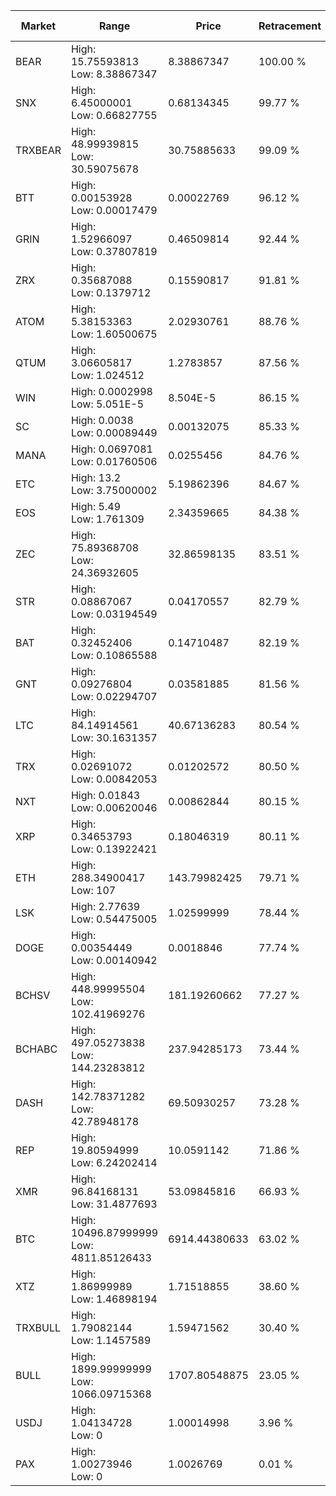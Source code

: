 | Market | Range | Price| Retracement | Doubles to 50% |
| --- | --- | --- | --- | --- |
| BEAR | High: 15.75593813<br />Low: 8.38867347 | 8.38867347 | 100.00 % | 1.44 |
| SNX | High: 6.45000001<br />Low: 0.66827755 | 0.68134345 | 99.77 % | 5.22 |
| TRXBEAR | High: 48.99939815<br />Low: 30.59075678 | 30.75885633 | 99.09 % | 1.29 |
| BTT | High: 0.00153928<br />Low: 0.00017479 | 0.00022769 | 96.12 % | 3.76 |
| GRIN | High: 1.52966097<br />Low: 0.37807819 | 0.46509814 | 92.44 % | 2.05 |
| ZRX | High: 0.35687088<br />Low: 0.1379712 | 0.15590817 | 91.81 % | 1.59 |
| ATOM | High: 5.38153363<br />Low: 1.60500675 | 2.02930761 | 88.76 % | 1.72 |
| QTUM | High: 3.06605817<br />Low: 1.024512 | 1.2783857 | 87.56 % | 1.60 |
| WIN | High: 0.0002998<br />Low: 5.051E-5 | 8.504E-5 | 86.15 % | 2.06 |
| SC | High: 0.0038<br />Low: 0.00089449 | 0.00132075 | 85.33 % | 1.78 |
| MANA | High: 0.0697081<br />Low: 0.01760506 | 0.0255456 | 84.76 % | 1.71 |
| ETC | High: 13.2<br />Low: 3.75000002 | 5.19862396 | 84.67 % | 1.63 |
| EOS | High: 5.49<br />Low: 1.761309 | 2.34359665 | 84.38 % | 1.55 |
| ZEC | High: 75.89368708<br />Low: 24.36932605 | 32.86598135 | 83.51 % | 1.53 |
| STR | High: 0.08867067<br />Low: 0.03194549 | 0.04170557 | 82.79 % | 1.45 |
| BAT | High: 0.32452406<br />Low: 0.10865588 | 0.14710487 | 82.19 % | 1.47 |
| GNT | High: 0.09276804<br />Low: 0.02294707 | 0.03581885 | 81.56 % | 1.62 |
| LTC | High: 84.14914561<br />Low: 30.1631357 | 40.67136283 | 80.54 % | 1.41 |
| TRX | High: 0.02691072<br />Low: 0.00842053 | 0.01202572 | 80.50 % | 1.47 |
| NXT | High: 0.01843<br />Low: 0.00620046 | 0.00862844 | 80.15 % | 1.43 |
| XRP | High: 0.34653793<br />Low: 0.13922421 | 0.18046319 | 80.11 % | 1.35 |
| ETH | High: 288.34900417<br />Low: 107 | 143.79982425 | 79.71 % | 1.37 |
| LSK | High: 2.77639<br />Low: 0.54475005 | 1.02599999 | 78.44 % | 1.62 |
| DOGE | High: 0.00354449<br />Low: 0.00140942 | 0.0018846 | 77.74 % | 1.31 |
| BCHSV | High: 448.99995504<br />Low: 102.41969276 | 181.19260662 | 77.27 % | 1.52 |
| BCHABC | High: 497.05273838<br />Low: 144.23283812 | 237.94285173 | 73.44 % | 1.35 |
| DASH | High: 142.78371282<br />Low: 42.78948178 | 69.50930257 | 73.28 % | 1.33 |
| REP | High: 19.80594999<br />Low: 6.24202414 | 10.0591142 | 71.86 % | 1.29 |
| XMR | High: 96.84168131<br />Low: 31.4877693 | 53.09845816 | 66.93 % | 1.21 |
| BTC | High: 10496.87999999<br />Low: 4811.85126433 | 6914.44380633 | 63.02 % | 1.11 |
| XTZ | High: 1.86999989<br />Low: 1.46898194 | 1.71518855 | 38.60 % | 0.00 |
| TRXBULL | High: 1.79082144<br />Low: 1.1457589 | 1.59471562 | 30.40 % | 0.00 |
| BULL | High: 1899.99999999<br />Low: 1066.09715368 | 1707.80548875 | 23.05 % | 0.00 |
| USDJ | High: 1.04134728<br />Low: 0 | 1.00014998 | 3.96 % | 0.00 |
| PAX | High: 1.00273946<br />Low: 0 | 1.0026769 | 0.01 % | 0.00 |
